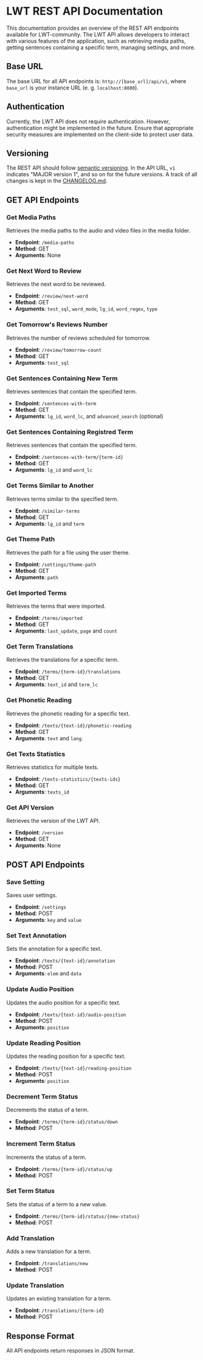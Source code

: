 # LWT REST API Documentation

This documentation provides an overview of the REST API endpoints available for LWT-community. 
The LWT API allows developers to interact with various features of the application, 
such as retrieving media paths, getting sentences containing a specific term, 
managing settings, and more. 

## Base URL

The base URL for all API endpoints is: `http://[base_url]/api/v1`, 
where `base_url` is your instance URL (e. g. `localhost:8080`). 

## Authentication

Currently, the LWT API does not require authentication. However, authentication 
might be implemented in the future. Ensure that appropriate security measures are 
implemented on the client-side to protect user data.

## Versioning

The REST API should follow [semantic versioning](https://semver.org/). 
In the API URL, `v1` indicates "MAJOR version 1", and so on for the future versions.
A track of all changes is kept in the [CHANGELOG.md](./CHANGELOG.md).

## GET API Endpoints

### Get Media Paths

Retrieves the media paths to the audio and video files in the media folder.

- **Endpoint**: `/media-paths`
- **Method**: GET
- **Arguments**: None

### Get Next Word to Review

Retrieves the next word to be reviewed.

- **Endpoint**: `/review/next-word`
- **Method**: GET
- **Arguments**: `test_sql`, `word_mode`, `lg_id`, `word_regex`, `type`

### Get Tomorrow's Reviews Number

Retrieves the number of reviews scheduled for tomorrow.

- **Endpoint**: `/review/tomorrow-count`
- **Method**: GET
- **Arguments**: `test_sql`

### Get Sentences Containing New Term

Retrieves sentences that contain the specified term.

- **Endpoint**: `/sentences-with-term`
- **Method**: GET
- **Arguments**: `lg_id`, `word_lc`, and `advanced_search` (optional)

### Get Sentences Containing Registred Term

Retrieves sentences that contain the specified term.

- **Endpoint**: `/sentences-with-term/{term-id}`
- **Method**: GET
- **Arguments**: `lg_id` and `word_lc`


### Get Terms Similar to Another

Retrieves terms similar to the specified term.

- **Endpoint**: `/similar-terms`
- **Method**: GET
- **Arguments**: `lg_id` and `term`

### Get Theme Path

Retrieves the path for a file using the user theme.

- **Endpoint**: `/settings/theme-path`
- **Method**: GET
- **Arguments**: `path`

### Get Imported Terms

Retrieves the terms that were imported.

- **Endpoint**: `/terms/imported`
- **Method**: GET
- **Arguments**: `last_update`, `page` and `count`

### Get Term Translations

Retrieves the translations for a specific term.

- **Endpoint**: `/terms/{term-id}/translations`
- **Method**: GET
- **Arguments**: `text_id` and `term_lc`

### Get Phonetic Reading

Retrieves the phonetic reading for a specific text.

- **Endpoint**: `/texts/{text-id}/phonetic-reading`
- **Method**: GET
- **Arguments**: `text` and `lang`.

### Get Texts Statistics

Retrieves statistics for multiple texts.

- **Endpoint**: `/texts-statistics/{texts-ids}`
- **Method**: GET
- **Arguments**: `texts_id`

### Get API Version

Retrieves the version of the LWT API.

- **Endpoint**: `/version`
- **Method**: GET
- **Arguments**: None

## POST API Endpoints

### Save Setting

Saves user settings.

- **Endpoint**: `/settings`
- **Method**: POST
- **Arguments**: `key` and `value`

### Set Text Annotation

Sets the annotation for a specific text.

- **Endpoint**: `/texts/{text-id}/annotation`
- **Method**: POST
- **Arguments**: `elem` and `data`

### Update Audio Position

Updates the audio position for a specific text.

- **Endpoint**: `/texts/{text-id}/audio-position`
- **Method**: POST
- **Arguments**: `position`

### Update Reading Position

Updates the reading position for a specific text.

- **Endpoint**: `/texts/{text-id}/reading-position`
- **Method**: POST
- **Arguments**: `position`

### Decrement Term Status

Decrements the status of a term.

- **Endpoint**: `/terms/{term-id}/status/down`
- **Method**: POST

### Increment Term Status

Increments the status of a term.

- **Endpoint**: `/terms/{term-id}/status/up`
- **Method**: POST

### Set Term Status

Sets the status of a term to a new value.

- **Endpoint**: `/terms/{term-id}/status/{new-status}`
- **Method**: POST


### Add Translation

Adds a new translation for a term.

- **Endpoint**: `/translations/new`
- **Method**: POST

### Update Translation

Updates an existing translation for a term.

- **Endpoint**: `/translations/{term-id}`
- **Method**: POST

## Response Format

All API endpoints return responses in JSON format.

